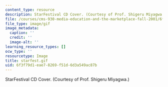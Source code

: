 ```yaml
---
content_type: resource
description: StarFestival CD Cover. (Courtesy of Prof. Shigeru Miyagwa.)
file: /courses/cms-930-media-education-and-the-marketplace-fall-2001/6f3f79d1eae78269f51d6d3a549ac87b_starfest.gif
file_type: image/gif
image_metadata:
  caption: ''
  credit: ''
  image-alt: ''
learning_resource_types: []
ocw_type: ''
resourcetype: Image
title: starfest.gif
uid: 6f3f79d1-eae7-8269-f51d-6d3a549ac87b
---
```

StarFestival CD Cover. (Courtesy of Prof. Shigeru Miyagwa.)

